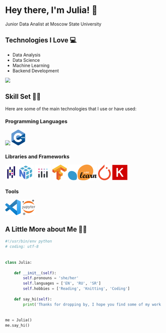 # Hey there, I'm Julia! 🌷
Junior Data Analist at Moscow State University


## Technologies I Love 💻
* Data Analysis
* Data Science
* Machine Learning
* Backend Development

<a href = ""> <img src = "https://github-readme-stats-sigma-five.vercel.app/api/top-langs/?username=tulipwrld&theme=react&line_height=40&hide=css"/> </a>


## Skill Set 💪🏻 ##
Here are some of the main technologies that I use or have used:

### Programming Languages
<img src = 'https://github.com/MarikIshtar007/MarikIshtar007/blob/master/images/python2.png' height = '50'/> <img src = 'https://github.com/tulipwrld/tulipwrld/blob/main/Icons/C%2B%2B.png' height = '50'/>

### Libraries and Frameworks
<img src = 'https://github.com/tulipwrld/tulipwrld/blob/main/Icons/Pandas.png' height = '50'/> <img src = 'https://github.com/tulipwrld/tulipwrld/blob/main/Icons/Numpy.png' height = '50'/> <img src = 'https://github.com/tulipwrld/tulipwrld/blob/main/Icons/Plotly.png' height = '50'/> <img src = 'https://github.com/tulipwrld/tulipwrld/blob/main/Icons/Tensorflow.png' height = '50'/> <img src = 'https://github.com/tulipwrld/tulipwrld/blob/main/Icons/Scikit-Learn.png' height = '50'/> <img src = 'https://github.com/tulipwrld/tulipwrld/blob/main/Icons/PyTorch.png' height = '50'/> <img src = 'https://github.com/tulipwrld/tulipwrld/blob/main/Icons/Keras.png' height = '50'/>

### Tools
<img src = 'https://github.com/tulipwrld/tulipwrld/blob/main/Icons/VS%20Code.png' height = '50'/> <img src = 'https://github.com/tulipwrld/tulipwrld/blob/main/Icons/Jupyter%20Notebook.png' height = '50'/> 


## A Little More about Me 👩🏻
```python
#!/usr/bin/env python
# coding: utf-8


class Julia:

    def __init__(self):
        self.pronouns = 'she/her'
        self.languages = ['EN', 'RU', 'SR']
        self.hobbies = ['Reading', 'Knitting', 'Coding']

    def say_hi(self):
        print('Thanks for dropping by, I hope you find some of my work interesting!')


me = Julia()
me.say_hi()
```
